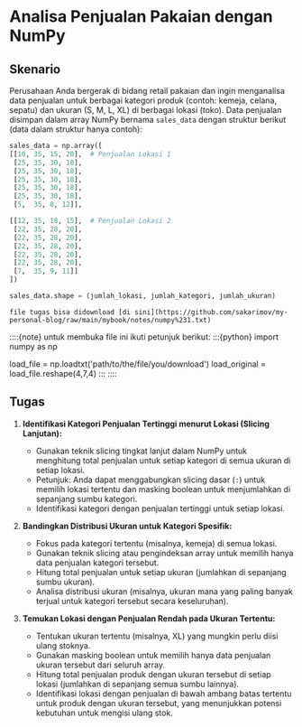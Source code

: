 # Analisa Penjualan Pakaian dengan NumPy

## Skenario

Perusahaan Anda bergerak di bidang retail pakaian dan ingin menganalisa data penjualan untuk berbagai kategori produk (contoh: kemeja, celana, sepatu) dan ukuran (S, M, L, XL) di berbagai lokasi (toko). Data penjualan disimpan dalam array NumPy bernama ```sales_data``` dengan struktur berikut (data dalam struktur hanya contoh):

```python
sales_data = np.array([
[[10, 35, 15, 20],  # Penjualan Lokasi 1
 [25, 35, 30, 18],
 [25, 35, 30, 18],
 [25, 35, 30, 18],
 [25, 35, 30, 18],
 [25, 35, 30, 18],
 [5,  35, 8, 12]],

[[12, 35, 18, 15],  # Penjualan Lokasi 2
 [22, 35, 28, 20],
 [22, 35, 28, 20],
 [22, 35, 28, 20],
 [22, 35, 28, 20],
 [22, 35, 28, 20],
 [7,  35, 9, 11]]
])

sales_data.shape = (jumlah_lokasi, jumlah_kategori, jumlah_ukuran)
```

```{note}
file tugas bisa didownload [di sini](https://github.com/sakarimov/my-personal-blog/raw/main/mybook/notes/numpy%231.txt)

```

::::{note}
untuk membuka file ini ikuti petunjuk berikut:
:::{python}
import numpy as np

load_file = np.loadtxt('path/to/the/file/you/download')
load_original = load_file.reshape(4,7,4)
:::
::::
## Tugas

1. **Identifikasi Kategori Penjualan Tertinggi menurut Lokasi (Slicing Lanjutan):**

    * Gunakan teknik slicing tingkat lanjut dalam NumPy untuk menghitung total penjualan untuk setiap kategori di semua ukuran di setiap lokasi.
    * Petunjuk: Anda dapat menggabungkan slicing dasar (`:`) untuk memilih lokasi tertentu dan masking boolean untuk menjumlahkan di sepanjang sumbu kategori.
    * Identifikasi kategori dengan penjualan tertinggi untuk setiap lokasi.

2. **Bandingkan Distribusi Ukuran untuk Kategori Spesifik:**

    * Fokus pada kategori tertentu (misalnya, kemeja) di semua lokasi.
    * Gunakan teknik slicing atau pengindeksan array untuk memilih hanya data penjualan kategori tersebut.
    * Hitung total penjualan untuk setiap ukuran (jumlahkan di sepanjang sumbu ukuran).
    * Analisa distribusi ukuran (misalnya, ukuran mana yang paling banyak terjual untuk kategori tersebut secara keseluruhan).

3. **Temukan Lokasi dengan Penjualan Rendah pada Ukuran Tertentu:**

    * Tentukan ukuran tertentu (misalnya, XL) yang mungkin perlu diisi ulang stoknya.
    * Gunakan masking boolean untuk memilih hanya data penjualan ukuran tersebut dari seluruh array.
    * Hitung total penjualan produk dengan ukuran tersebut di setiap lokasi (jumlahkan di sepanjang semua sumbu lainnya).
    * Identifikasi lokasi dengan penjualan di bawah ambang batas tertentu untuk produk dengan ukuran tersebut, yang menunjukkan potensi kebutuhan untuk mengisi ulang stok.
